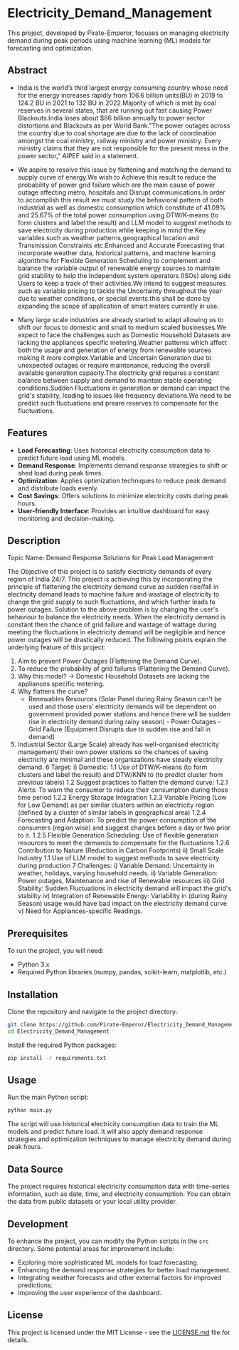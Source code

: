 # Electricity_Demand_Management

This project, developed by Pirate-Emperor, focuses on managing electricity demand during peak periods using machine learning (ML) models for forecasting and optimization.

## Abstract
- India is the world’s third largest energy consuming country whose need for the energy increases rapidly from 106.6 billion units(BU) in 2019 to 124.2 BU in 2021 to 132 BU in 2022.Majority of which is met by coal reserves in several states, that are running out fast causing Power Blackouts.India loses about $86 billion annually to power sector distortions and Blackouts as per World Bank."The power outages across the country due to coal shortage are due to the lack of coordination amongst the coal ministry, railway ministry and power ministry. Every ministry claims that they are not responsible for the present mess in the power sector," AIPEF said in a statement.

-	We aspire to resolve this issue by flattening and matching the demand to supply curve of energy.We wish to Achieve this result to reduce the probability of power grid failure which are the main cause of power outage affecting metro, hospitals and Disrupt communications.In order to accomplish this result we must study the behavioral pattern of both industrial as well as domestic consumption which constitute of 41.09% and 25.67% of the total power consumption using DTW/K-means (to form clusters and label the result) and LLM model to suggest methods to save electricity during production while keeping in mind the Key variables such as weather patterns,geographical location and Transmission Constraints etc.Enhanced and Accurate Forecasting that incorporate weather data, historical patterns, and machine learning algorithms for Flexible Generation Scheduling to complement and balance the variable output of renewable energy sources to maintain grid stability to help the Independent system operators (ISOs) along side Users to keep a track of their activities.We intend to suggest measures such as variable pricing to tackle the Uncertainty throughout the year due to weather conditions, or special events.this shall be done by expanding the scope of application of smart meters currently in use.
	
-	Many large scale industries are already started to adapt allowing us to shift our focus to domestic and small to medium scaled businesses.We expect to face the challenges such as Domestic Household Datasets are lacking the appliances specific metering.Weather patterns which affect both the usage and generation of energy from renewable sources making it more complex.Variable and Uncertain Generation due to  unexpected outages or require maintenance, reducing the overall available generation capacity.The electricity grid requires a constant balance between supply and demand to maintain stable operating conditions.Sudden Fluctuations in generation or demand can impact the grid's stability, leading to issues like frequency deviations.We need to be predict such fluctuations and preare reserves to compensate for the fluctuations.
 
## Features

- **Load Forecasting**: Uses historical electricity consumption data to predict future load using ML models.
- **Demand Response**: Implements demand response strategies to shift or shed load during peak times.
- **Optimization**: Applies optimization techniques to reduce peak demand and distribute loads evenly.
- **Cost Savings**: Offers solutions to minimize electricity costs during peak hours.
- **User-friendly Interface**: Provides an intuitive dashboard for easy monitoring and decision-making.

## Description

Topic Name: Demand Response Solutions for Peak Load Management

The Objective of this project is to satisfy electricity demands of every region of India 24/7. This project is achieving this by incorporating the principle of flattening the electricity demand curve as sudden rise/fall in electricity demand leads to machine failure and wastage of electricity to change the grid supply to such fluctuations, and which further leads to power outages. Solution to the above problem is by changing the user's behaviour to balance the electricity needs. When the electricity demand is constant then the chance of grid failure and wastage of wattage during meeting the fluctuations in electricity demand will be negligible and hence power outages will be drastically reduced. The following points explain the underlying feature of this project:
1) Aim to prevent Power Outages (Flattening the Demand Curve).
2) To reduce the probability of grid failures (Flattening the Demand Curve).
3) Why this model? -> Domestic Household Datasets are lacking the appliances specific metering.
4) Why flattens the curve?
   - Renewables Resources (Solar Panel during Rainy Season can't be used and those users’ electricity demands will be dependent on government provided power stations and hence there will be sudden rise in electricity demand during rainy season)
			  - Power Outages
			  - Grid Failure (Equipment Disrupts due to sudden rise and fall in demand)
6) Industrial Sector (Large Scale) already has well-organised electricity management/ their own power stations so the chances of saving electricity are minimal and these organizations have steady electricity demand.
6 Target: 
	i) Domestic:
   		1.1 Use of DTW/K-means (to form clusters and label the result) and DTW/KNN to (to predict cluster from previous labels)
   		1.2 Suggest practices to flatten the demand curve:
			1.2.1 Alerts: To warn the consumer to reduce their consumption during those time period
			1.2.2 Energy Storage Integration
			1.2.3 Variable Pricing (Low for Low Demand) as per similar clusters within an electricity region (defined by a cluster of similar labels in geographical area)
			1.2.4 Forecasting and Adaption: To predict the power consumption of the consumers (region wise) and suggest changes before a day or two prior to it.
			1.2.5 Flexible Generation Scheduling: Use of flexible generation resources to meet the demands to compensate for the fluctuations
			1.2.6 Contribution to Nature (Reduction in Carbon Footprints)
	ii) Small Scale Industry 
		1.1 Use of LLM model to suggest methods to save electricity during production
7 Challenges:
	i) Variable Demand: Uncertainty in weather, holidays, varying household needs.
	ii) Variable Generation: Power outages, Maintenance and rise of Renewable resources
 	iii) Grid Stability: Sudden Fluctuations in electricity demand will impact the grid's stability
	iv) Integration of Renewable Energy: Variability in (during Rainy Season) usage would have bad impact on the electricity demand curve 
	v) Need for Appliances-specific Readings.

## Prerequisites

To run the project, you will need:

- Python 3.x
- Required Python libraries (numpy, pandas, scikit-learn, matplotlib, etc.)

## Installation

Clone the repository and navigate to the project directory:

```bash
git clone https://github.com/Pirate-Emperor/Electricity_Demand_Management.git
cd Electricity_Demand_Management
```

Install the required Python packages:

```bash
pip install -r requirements.txt
```

## Usage

Run the main Python script:

```bash
python main.py
```

The script will use historical electricity consumption data to train the ML models and predict future load. It will also apply demand response strategies and optimization techniques to manage electricity demand during peak hours.

## Data Source

The project requires historical electricity consumption data with time-series information, such as date, time, and electricity consumption. You can obtain the data from public datasets or your local utility provider.

## Development

To enhance the project, you can modify the Python scripts in the `src` directory. Some potential areas for improvement include:

- Exploring more sophisticated ML models for load forecasting.
- Enhancing the demand response strategies for better load management.
- Integrating weather forecasts and other external factors for improved predictions.
- Improving the user experience of the dashboard.

## License

This project is licensed under the MIT License - see the [LICENSE.md](LICENSE.md) file for details.
